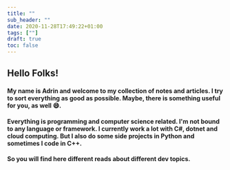 ```yaml
---
title: ""
sub_header: ""
date: 2020-11-28T17:49:22+01:00
tags: [""]
draft: true
toc: false
---
```


## Hello Folks!

#### My name is Adrin and welcome to my collection of notes and articles. I try to sort everything as good as possible. Maybe, there is something useful for you, as well &#128516;.  

#### Everything is programming and computer science related. I'm not bound to any language or framework. I currently work a lot with C#, dotnet and cloud computing. But I also do some side projects in Python and sometimes I code in C++. 

#### So you will find here different reads about different dev topics.